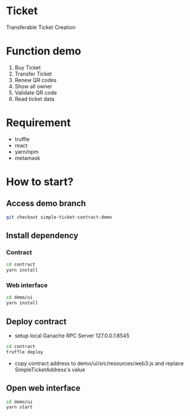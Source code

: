 # Ticket
Transferable Ticket Creation

# Function demo
1. Buy Ticket
2. Transfer Ticket
3. Renew QR codes
4. Show all owner
5. Validate QR code
6. Read ticket data

# Requirement
- truffle
- react
- yarn/npm
- metamask

# How to start?

## Access demo branch
```bash
git checkout simple-ticket-contract-demo
```

## Install dependency
### Contract
```bash
cd contract
yarn install
```
### Web interface
```bash
cd demo/ui
yarn install
```

## Deploy contract
- setup local Ganache RPC Server 127.0.0.1:8545
```bash
cd contract
truffle deploy
```
- copy contract address to demo/ui/src/resources/web3.js and replace SimpleTicketAddress's value

## Open web interface
```bash
cd demo/ui
yarn start
```
